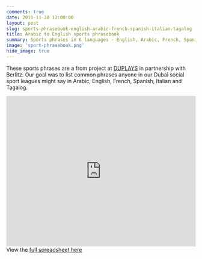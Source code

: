 ```yaml
---
comments: true
date: 2011-11-30 12:00:00
layout: post
slug: sports-phrasebook-english-arabic-french-spanish-italian-tagalog
title: Arabic to English sports phrasebook
summary: Sports phrases in 6 languages - English, Arabic, French, Spanish, Italian and Tagalog 
image: 'sport-phrasebook.png'
hide_image: true
---
```


These sports phrases are a from project at [DUPLAYS](https://duplays.com) in partnership with Berlitz. Our goal was to list common phrases anyone in our Dubai social sport leagues might say in Arabic, English, French, Spanish, Italian and Tagalog.

<iframe width='100%' height='400' frameborder='0'
src='https://docs.google.com/spreadsheet/pub?key=0AmF22gEI8vjtdHhOdEQ1T0I5eFM2ODRtcTR4MVNZa2c&output=html&widget=true'></iframe>
View the <a href="https://docs.google.com/spreadsheet/ccc?key=0AmF22gEI8vjtdHhOdEQ1T0I5eFM2ODRtcTR4MVNZa2c&usp=sharing">
full spreadsheet here</a>
